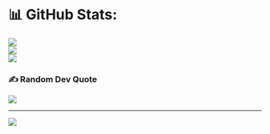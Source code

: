 # 📊 GitHub Stats:
![](https://github-readme-stats.vercel.app/api?username=iqbalriiaz&theme=vue-dark&hide_border=false&include_all_commits=false&count_private=true)<br/>
![](https://github-readme-streak-stats.herokuapp.com/?user=iqbalriiaz&theme=vue-dark&hide_border=false)<br/>
![](https://github-readme-stats.vercel.app/api/top-langs/?username=iqbalriiaz&theme=vue-dark&hide_border=false&include_all_commits=false&count_private=true&layout=compact)

### ✍️ Random Dev Quote
![](https://quotes-github-readme.vercel.app/api?type=horizontal&theme=gruvbox)

---
[![](https://visitcount.itsvg.in/api?id=iqbalriiaz&icon=0&color=0)](https://visitcount.itsvg.in)
